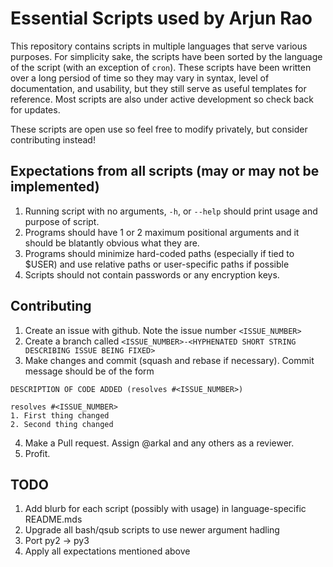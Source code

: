 # Essential Scripts used by Arjun Rao

This repository contains scripts in multiple languages that serve various purposes. For simplicity 
sake, the scripts have been sorted by the language of the script (with an exception of `cron`). 
These scripts have been written over a long persiod of time so they may vary in syntax, level of 
documentation, and usability, but they still serve as useful templates for reference. Most scripts 
are also under active development so check back for updates.

These scripts are open use so feel free to modify privately, but consider contributing instead!

## Expectations from all scripts (may or may not be implemented)
1. Running script with no arguments, `-h`, or `--help` should print usage and purpose of script.
2. Programs should have 1 or 2 maximum positional arguments and it should be blatantly obvious what 
they are.
3. Programs should minimize hard-coded paths (especially if tied to $USER) and use relative paths or 
user-specific paths if possible
4. Scripts should not contain passwords or any encryption keys.

## Contributing 
1. Create an issue with github. Note the issue number `<ISSUE_NUMBER>`
2. Create a branch called `<ISSUE_NUMBER>-<HYPHENATED SHORT STRING DESCRIBING ISSUE BEING FIXED>`
3. Make changes and commit (squash and rebase if necessary). Commit message should be of the form
```
DESCRIPTION OF CODE ADDED (resolves #<ISSUE_NUMBER>)

resolves #<ISSUE_NUMBER>
1. First thing changed
2. Second thing changed
```
4. Make a Pull request. Assign @arkal and any others as a reviewer.
5. Profit.

## TODO
1. Add blurb for each script (possibly with usage) in language-specific README.mds
2. Upgrade all bash/qsub scripts to use newer argument hadling
3. Port py2 -> py3
4. Apply all expectations mentioned above